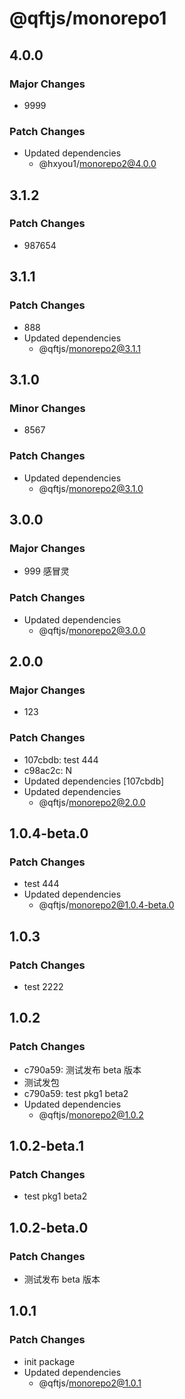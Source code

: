 # @qftjs/monorepo1

## 4.0.0

### Major Changes

- 9999

### Patch Changes

- Updated dependencies
  - @hxyou1/monorepo2@4.0.0

## 3.1.2

### Patch Changes

- 987654

## 3.1.1

### Patch Changes

- 888
- Updated dependencies
  - @qftjs/monorepo2@3.1.1

## 3.1.0

### Minor Changes

- 8567

### Patch Changes

- Updated dependencies
  - @qftjs/monorepo2@3.1.0

## 3.0.0

### Major Changes

- 999 感冒灵

### Patch Changes

- Updated dependencies
  - @qftjs/monorepo2@3.0.0

## 2.0.0

### Major Changes

- 123

### Patch Changes

- 107cbdb: test 444
- c98ac2c: N
- Updated dependencies [107cbdb]
- Updated dependencies
  - @qftjs/monorepo2@2.0.0

## 1.0.4-beta.0

### Patch Changes

- test 444
- Updated dependencies
  - @qftjs/monorepo2@1.0.4-beta.0

## 1.0.3

### Patch Changes

- test 2222

## 1.0.2

### Patch Changes

- c790a59: 测试发布 beta 版本
- 测试发包
- c790a59: test pkg1 beta2
- Updated dependencies
  - @qftjs/monorepo2@1.0.2

## 1.0.2-beta.1

### Patch Changes

- test pkg1 beta2

## 1.0.2-beta.0

### Patch Changes

- 测试发布 beta 版本

## 1.0.1

### Patch Changes

- init package
- Updated dependencies
  - @qftjs/monorepo2@1.0.1
